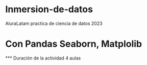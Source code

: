# Inmersion-de-datos
AluraLatam practica de ciencia de datos 2023
# Con Pandas Seaborn, Matplolib
*** Duración de la actividad 4 aulas
